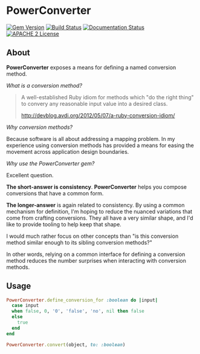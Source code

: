 # PowerConverter

[![Gem Version](https://badge.fury.io/rb/power_converter.svg)](http://badge.fury.io/rb/power_converter)
[![Build Status](https://travis-ci.org/jeremyf/power_converter.png?branch=master)](https://travis-ci.org/jeremyf/power_converter)
[![Documentation Status](http://inch-ci.org/github/jeremyf/power_converter.svg?branch=master)](http://inch-ci.org/github/jeremyf/power_converter)
[![APACHE 2 License](http://img.shields.io/badge/APACHE2-license-blue.svg)](./LICENSE)

## About

**PowerConverter** exposes a means for defining a named conversion method.

*What is a conversion method?*

> A well-established Ruby idiom for methods which "do the right thing" to
> convery any reasonable input value into a desired class.
>
> http://devblog.avdi.org/2012/05/07/a-ruby-conversion-idiom/

*Why conversion methods?*

Because software is all about addressing a mapping problem. In my experience
using conversion methods has provided a means for easing the movement across
application design boundaries.

*Why use the PowerConverter gem?*

Excellent question.

**The short-answer is consistency**. **PowerConverter** helps you compose
conversions that have a common form.

**The longer-answer** is again related to consistency. By using a common
mechanism for definition, I'm hoping to reduce the nuanced variations that come
from crafting conversions. They all have a very similar shape, and I'd like to
provide tooling to help keep that shape.

I would much rather focus on other concepts than "is this conversion method
similar enough to its sibling conversion methods?"

In other words, relying on a common interface for defining a conversion method
reduces the number surprises when interacting with conversion methods.

## Usage

```ruby
PowerConverter.define_conversion_for :boolean do |input|
  case input
  when false, 0, '0', 'false', 'no', nil then false
  else
    true
  end
end

PowerConverter.convert(object, to: :boolean)
```
